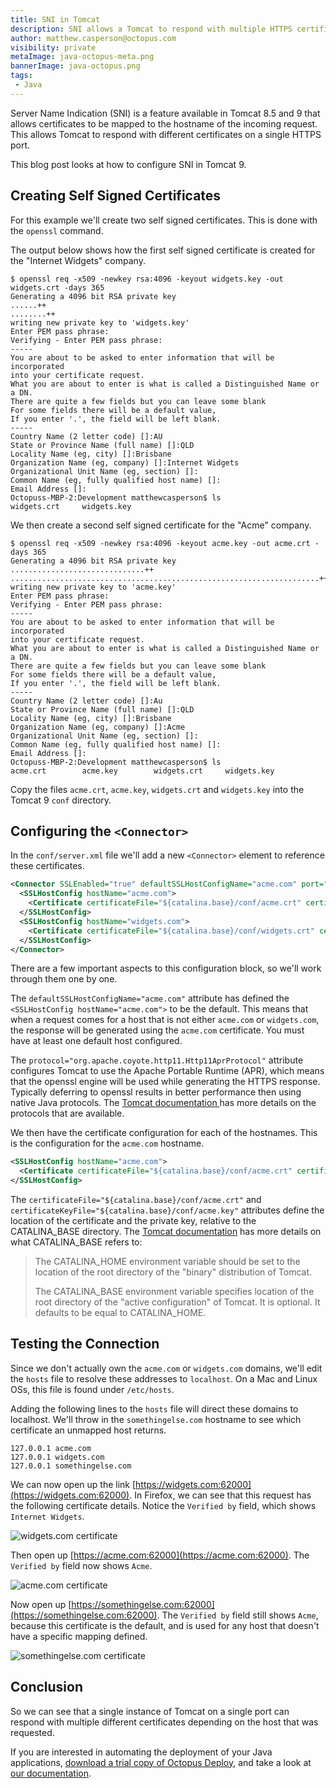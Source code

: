 ```yaml
---
title: SNI in Tomcat
description: SNI allows a Tomcat to respond with multiple HTTPS certificates on on single port. This blog post looks at how to configure SNI.
author: matthew.casperson@octopus.com
visibility: private
metaImage: java-octopus-meta.png
bannerImage: java-octopus.png
tags:
 - Java
---
```


Server Name Indication (SNI) is a feature available in Tomcat 8.5 and 9 that allows certificates to be mapped to the hostname of the incoming request. This allows Tomcat to respond with different certificates on a single HTTPS port.

This blog post looks at how to configure SNI in Tomcat 9.

## Creating Self Signed Certificates

For this example we'll create two self signed certificates. This is done with the `openssl` command.

The output below shows how the first self signed certificate is created for the "Internet Widgets" company.

```
$ openssl req -x509 -newkey rsa:4096 -keyout widgets.key -out widgets.crt -days 365
Generating a 4096 bit RSA private key
......++
........++
writing new private key to 'widgets.key'
Enter PEM pass phrase:
Verifying - Enter PEM pass phrase:
-----
You are about to be asked to enter information that will be incorporated
into your certificate request.
What you are about to enter is what is called a Distinguished Name or a DN.
There are quite a few fields but you can leave some blank
For some fields there will be a default value,
If you enter '.', the field will be left blank.
-----
Country Name (2 letter code) []:AU
State or Province Name (full name) []:QLD
Locality Name (eg, city) []:Brisbane
Organization Name (eg, company) []:Internet Widgets
Organizational Unit Name (eg, section) []:
Common Name (eg, fully qualified host name) []:
Email Address []:
Octopuss-MBP-2:Development matthewcasperson$ ls
widgets.crt     widgets.key
```

We then create a second self signed certificate for the "Acme" company.

```
$ openssl req -x509 -newkey rsa:4096 -keyout acme.key -out acme.crt -days 365
Generating a 4096 bit RSA private key
..............................++
.....................................................................++
writing new private key to 'acme.key'
Enter PEM pass phrase:
Verifying - Enter PEM pass phrase:
-----
You are about to be asked to enter information that will be incorporated
into your certificate request.
What you are about to enter is what is called a Distinguished Name or a DN.
There are quite a few fields but you can leave some blank
For some fields there will be a default value,
If you enter '.', the field will be left blank.
-----
Country Name (2 letter code) []:Au
State or Province Name (full name) []:QLD
Locality Name (eg, city) []:Brisbane
Organization Name (eg, company) []:Acme
Organizational Unit Name (eg, section) []:
Common Name (eg, fully qualified host name) []:
Email Address []:
Octopuss-MBP-2:Development matthewcasperson$ ls
acme.crt        acme.key        widgets.crt     widgets.key
```

Copy the files `acme.crt`, `acme.key`, `widgets.crt` and `widgets.key` into the Tomcat 9 `conf` directory.

## Configuring the `<Connector>`

In the `conf/server.xml` file we'll add a new `<Connector>` element to reference these certificates.

```xml
<Connector SSLEnabled="true" defaultSSLHostConfigName="acme.com" port="62000" protocol="org.apache.coyote.http11.Http11AprProtocol">
  <SSLHostConfig hostName="acme.com">
    <Certificate certificateFile="${catalina.base}/conf/acme.crt" certificateKeyFile="${catalina.base}/conf/acme.key" certificateKeyPassword="Password01!" type="RSA"/>
  </SSLHostConfig>
  <SSLHostConfig hostName="widgets.com">
    <Certificate certificateFile="${catalina.base}/conf/widgets.crt" certificateKeyFile="${catalina.base}/conf/widgets.key" certificateKeyPassword="Password01!" type="RSA"/>
  </SSLHostConfig>
</Connector>
```

There are a few important aspects to this configuration block, so we'll work through them one by one.

The `defaultSSLHostConfigName="acme.com"` attribute has defined the `<SSLHostConfig hostName="acme.com">` to be the default. This means that when a request comes for a host that is not either `acme.com` or `widgets.com`, the response will be generated using the `acme.com` certificate. You must have at least one default host configured.

The `protocol="org.apache.coyote.http11.Http11AprProtocol"` attribute configures Tomcat to use the Apache Portable Runtime (APR), which means that the openssl engine will be used while generating the HTTPS response. Typically deferring to openssl results in better performance then using native Java protocols. The [Tomcat documentation ](https://tomcat.apache.org/tomcat-9.0-doc/ssl-howto.html) has more details on the protocols that are available.

We then have the certificate configuration for each of the hostnames. This is the configuration for the `acme.com` hostname.

```xml
<SSLHostConfig hostName="acme.com">
  <Certificate certificateFile="${catalina.base}/conf/acme.crt" certificateKeyFile="${catalina.base}/conf/acme.key" certificateKeyPassword="Password01!" type="RSA"/>
</SSLHostConfig>
```

The `certificateFile="${catalina.base}/conf/acme.crt"` and `certificateKeyFile="${catalina.base}/conf/acme.key"` attributes define the location of the certificate and the private key, relative to the CATALINA_BASE directory. The [Tomcat documentation](https://tomcat.apache.org/tomcat-9.0-doc/RUNNING.txt) has more details on what CATALINA_BASE refers to:

> The CATALINA_HOME environment variable should be set to the location of the root directory of the "binary" distribution of Tomcat.
>
> The CATALINA_BASE environment variable specifies location of the root directory of the "active configuration" of Tomcat. It is optional. It defaults to be equal to CATALINA_HOME.

## Testing the Connection

Since we don't actually own the `acme.com` or `widgets.com` domains, we'll edit the `hosts` file to resolve these addresses to `localhost`. On a Mac and Linux OSs, this file is found under `/etc/hosts`.

Adding the following lines to the `hosts` file will direct these domains to localhost. We'll throw in the `somethingelse.com` hostname to see which certificate an unmapped host returns.

```
127.0.0.1 acme.com
127.0.0.1 widgets.com
127.0.0.1 somethingelse.com
```

We can now open up the link [https://widgets.com:62000](https://widgets.com:62000). In Firefox, we can see that this request has the following certificate details. Notice the `Verified by` field, which shows `Internet Widgets`.

![widgets.com certificate](widgets-com.png "width=500")

Then open up [https://acme.com:62000](https://acme.com:62000). The `Verified by` field now shows `Acme`.

![acme.com certificate](acme-com.png "width=500")

Now open up [https://somethingelse.com:62000](https://somethingelse.com:62000). The `Verified by` field still shows `Acme`, because this certificate is the default, and is used for any host that doesn't have a specific mapping defined.

![somethingelse.com certificate](somethingelse-com.png "width=500")

## Conclusion

So we can see that a single instance of Tomcat on a single port can respond with multiple different certificates depending on the host that was requested.

If you are interested in automating the deployment of your Java applications, [download a trial copy of Octopus Deploy](https://octopus.com/downloads), and take a look at [our documentation](https://octopus.com/docs/deploying-applications/deploy-java-applications).
